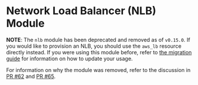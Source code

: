 # Network Load Balancer (NLB) Module

**NOTE**: The `nlb` module has been deprecated and removed as of `v0.15.0`. If you would like to provision an NLB, you
should use the `aws_lb` resource directly instead. If you were using this module before, refer to [the migration
guide](../../_docs/migration_guides/nlb_to_0.15.0) for information on how to update your usage.

For information on why the module was removed, refer to the discussion in [PR
#62](https://github.com/gruntwork-io/module-load-balancer/pull/62) and [PR
#65](https://github.com/gruntwork-io/module-load-balancer/pull/65).
